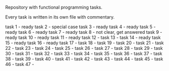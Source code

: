 Repository with functional programming tasks.

Every task is written in its own file with commentary.

task 1 - ready
task 2 - special case
task 3 - ready
task 4 - ready
task 5 - ready
task 6 - ready
task 7 - ready
task 8 - not clear, get answered
task 9 - ready
task 10 - ready
task 11 - ready
task 12 -
task 13 -
task 14 - ready
task 15 - ready
task 16 - ready
task 17 -
task 18 -
task 19 -
task 20 -
task 21 -
task 22 -
task 23 -
task 24 -
task 25 -
task 26 -
task 27 -
task 28 -
task 29 -
task 30 -
task 31 -
task 32 -
task 33 -
task 34 -
task 35 -
task 36 -
task 37 -
task 38 -
task 39 -
task 40 -
task 41 -
task 42 -
task 43 -
task 44 -
task 45 -
task 46 -
task 47 -

